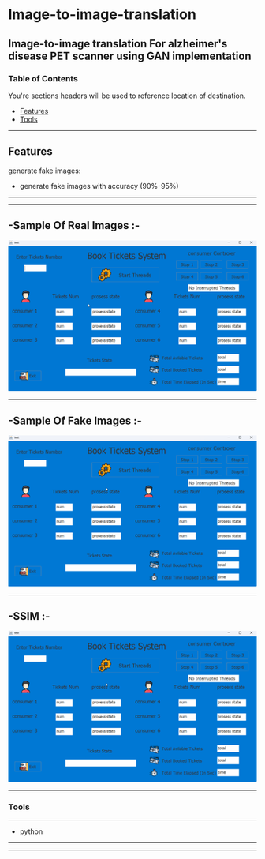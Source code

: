 # Image-to-image-translation
Image-to-image translation For alzheimer's disease PET scanner using GAN implementation 
----
### Table of Contents
You're sections headers will be used to reference location of destination.

- [Features](#Features)
- [Tools](#Tools)

---

## Features

generate fake images: 

- generate fake images with accuracy (90%-95%)

---

---
-Sample Of Real Images :-
---
![](https://github.com/Joseph-Essa/Bounded-Buffer-Project/blob/main/Gifs/Animation.gif)

---
-Sample Of Fake Images :-
---
![](https://github.com/Joseph-Essa/Bounded-Buffer-Project/blob/main/Gifs/Animation1.gif)

---
-SSIM :-
---
![](https://github.com/Joseph-Essa/Bounded-Buffer-Project/blob/main/Gifs/Animation1.gif)


---
### Tools
----
- python
----


----
